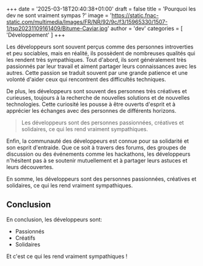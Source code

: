 +++
date = '2025-03-18T20:40:38+01:00'
draft = false
title = 'Pourquoi les dev ne sont vraiment sympas ?'
image = 'https://static.fnac-static.com/multimedia/Images/FR/NR/92/9c/f3/15965330/1507-1/tsp20231109161409/Bitume-Caviar.jpg'
author = 'dev'
categories = [ 'Développement' ]
+++


Les développeurs sont souvent perçus comme des personnes introverties et peu sociables, mais en réalité, ils possèdent de nombreuses qualités qui les rendent très sympathiques. Tout d'abord, ils sont généralement très passionnés par leur travail et aiment partager leurs connaissances avec les autres. Cette passion se traduit souvent par une grande patience et une volonté d'aider ceux qui rencontrent des difficultés techniques.
<!--more-->

De plus, les développeurs sont souvent des personnes très créatives et curieuses, toujours à la recherche de nouvelles solutions et de nouvelles technologies. Cette curiosité les pousse à être ouverts d'esprit et à apprécier les échanges avec des personnes de différents horizons.

> Les développeurs sont des personnes passionnées, créatives et solidaires, ce qui les rend vraiment sympathiques.

Enfin, la communauté des développeurs est connue pour sa solidarité et son esprit d'entraide. Que ce soit à travers des forums, des groupes de discussion ou des événements comme les hackathons, les développeurs n'hésitent pas à se soutenir mutuellement et à partager leurs astuces et leurs découvertes.

En somme, les développeurs sont des personnes passionnées, créatives et solidaires, ce qui les rend vraiment sympathiques.

## Conclusion

En conclusion, les développeurs sont:
- Passionnés
- Créatifs
- Solidaires

Et c'est ce qui les rend vraiment sympathiques !
```